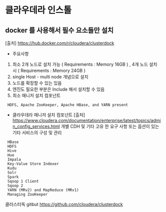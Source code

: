# 클라우데라 인스톨


## docker 를 사용해서 필수 요소들만 설치
[출처] https://hub.docker.com/r/cloudera/clusterdock
 - 주요사항
  1. 최소 2개 노드로 설치 가능 ( Requirements : Memory 16GB ) ,  4개 노드 설치 시 ( Requirements : Memory 24GB )
  2. single Host - multi node 개념으로 설치 
  3. 노드를 확장할 수 있는 있음
  4. 엔진도 필요한 부분은 Include 해서 설치할 수 있음
  5. 최소 매니저 설치 컴포넌트 
  ~~~
   HDFS, Apache ZooKeeper, Apache HBase, and YARN present
  ~~~
 
 - 클라우데라 매니저 설치 컴포넌트 
 [출처] https://www.cloudera.com/documentation/enterprise/latest/topics/admin_config_services.html
 개별 CDH 및 기타 고유 한 요구 사항 또는 옵션이 있는 기타 서비스의 구성 및 관리 
~~~
 HBase
 HDFS
 Hive
 Hue
 Impala
 Key-Value Store Indexer
 Kudu
 Solr
 Spark
 Sqoop 1 Client
 Sqoop 2
 YARN (MRv2) and MapReduce (MRv1)
 Managing ZooKeeper
~~~

클러스터독 gitbut
https://github.com/cloudera/clusterdock
